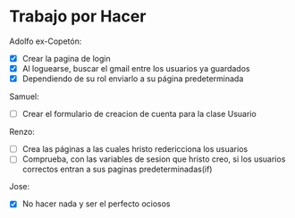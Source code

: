 # Trabajo por Hacer
Adolfo ex-Copetón:
  - [x] Crear la pagina de login
  - [x] Al loguearse, buscar el gmail entre los usuarios ya guardados
  - [x] Dependiendo de su rol enviarlo a su página predeterminada
  
Samuel:
  - [ ] Crear el formulario de creacion de cuenta para la clase Usuario
  
Renzo:
  - [ ] Crea las páginas a las cuales hristo redericciona los usuarios
  - [ ] Comprueba, con las variables de sesion que hristo creo, si los usuarios correctos entran a sus paginas predeterminadas(if)
  
Jose:
  - [x] No hacer nada y ser el perfecto ociosos
